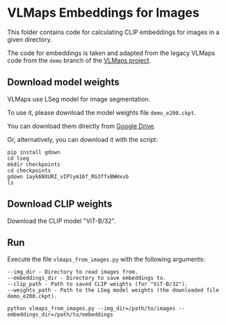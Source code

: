 # VLMaps Embeddings for Images

This folder contains code for calculating CLIP embeddings for images in a given directory.

The code for embeddings is taken and adapted from the legacy VLMaps code from the `demo` branch of the [VLMaps project](https://github.com/vlmaps/vlmaps).

## Download model weights

VLMaps use LSeg model for image segmentation. 

To use it, please download the model weights file `demo_e200.ckpt`.

You can download them directly from [Google Drive](https://drive.google.com/file/d/1ayk6NXURI_vIPlym16f_RG3ffxBWHxvb/view).

Or, alternatively, you can download it with the script:
```
pip install gdown
cd lseg
mkdir checkpoints
cd checkpoints
gdown 1ayk6NXURI_vIPlym16f_RG3ffxBWHxvb
ls
```

## Download CLIP weights

Download the CLIP model "ViT-B/32".

## Run 

Execute the file `vlmaps_from_images.py` with the following arguments:

```
--img_dir - Directory to read images from.
--embeddings_dir - Directory to save embeddings to.
--clip_path - Path to saved CLIP weights (for "ViT-B/32").
--weights_path - Path to the LSeg model weights (the downloaded file demo_e200.ckpt).
```

```
python vlmaps_from_images.py --img_dir=/path/to/images --embeddings_dir=/path/to/embeddings
```
